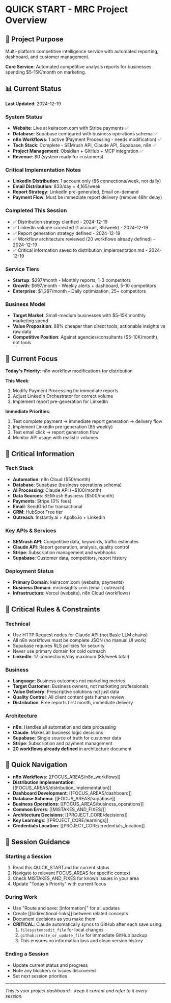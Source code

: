 # QUICK START - MRC Project Overview

## 🎯 Project Purpose
Multi-platform competitive intelligence service with automated reporting, dashboard, and customer management.

**Core Service**: Automated competitive analysis reports for businesses spending $5-15K/month on marketing.

## 📊 Current Status  
**Last Updated**: 2024-12-19

### System Status
- **Website**: Live at keiracom.com with Stripe payments ✅
- **Database**: Supabase configured with business operations schema ✅
- **n8n Workflows**: 1 active (Payment Processing - needs modification) ✅
- **Tech Stack**: Complete - SEMrush API, Claude API, Supabase, n8n ✅
- **Project Management**: Obsidian + GitHub + MCP integration ✅
- **Revenue**: $0 (system ready for customers)

### Critical Implementation Notes
- **LinkedIn Distribution**: 1 account only (85 connections/week, not daily)
- **Email Distribution**: 833/day = 4,165/week
- **Report Strategy**: LinkedIn pre-generated, Email on-demand
- **Payment Flow**: Must be immediate report delivery (remove 48hr delay)

### Completed This Session
- ✅ Distribution strategy clarified - 2024-12-19
- ✅ LinkedIn volume corrected (1 account, 85/week) - 2024-12-19
- ✅ Report generation strategy defined - 2024-12-19
- ✅ Workflow architecture reviewed (20 workflows already defined) - 2024-12-19
- ✅ Critical information saved to distribution_implementation.md - 2024-12-19

### Service Tiers
- **Startup**: $297/month - Monthly reports, 1-3 competitors
- **Growth**: $697/month - Weekly alerts + dashboard, 5-10 competitors  
- **Enterprise**: $1,297/month - Daily optimization, 25+ competitors

### Business Model
- **Target Market**: Small-medium businesses with $5-15K monthly marketing spend
- **Value Proposition**: 88% cheaper than direct tools, actionable insights vs raw data
- **Competitive Position**: Against agencies/consultants ($5-10K/month), not tools

## 🚨 Current Focus
**Today's Priority**: n8n workflow modifications for distribution

**This Week**: 
1. Modify Payment Processing for immediate reports
2. Adjust LinkedIn Orchestrator for correct volume
3. Implement report pre-generation for LinkedIn

**Immediate Priorities**:
1. Test complete payment → immediate report generation → delivery flow
2. Implement LinkedIn pre-generation (85 weekly)
3. Test email click → report generation flow
4. Monitor API usage with realistic volumes

## 🔧 Critical Information

### Tech Stack
- **Automation**: n8n Cloud ($50/month)
- **Database**: Supabase (business operations schema)
- **AI Processing**: Claude API (~$100/month)
- **Data Sources**: SEMrush Business ($500/month)
- **Payments**: Stripe (3% fees)
- **Email**: SendGrid for transactional
- **CRM**: HubSpot Free tier
- **Outreach**: Instantly.ai + Apollo.io + LinkedIn

### Key APIs & Services
- **SEMrush API**: Competitive data, keywords, traffic estimates
- **Claude API**: Report generation, analysis, quality control
- **Stripe**: Subscription management and webhooks
- **Supabase**: Customer data, competitors, report history

### Deployment Status
- **Primary Domain**: keiracom.com (website, payments)
- **Business Domain**: mrcinsights.com (email, outreach)
- **Infrastructure**: Vercel (website), n8n Cloud (workflows)

## 🚨 Critical Rules & Constraints

### Technical
- Use HTTP Request nodes for Claude API (not Basic LLM chains)
- All n8n workflows must be complete JSON (no manual UI work)
- Supabase requires RLS policies for security
- Never use primary domain for cold outreach
- **LinkedIn**: 17 connections/day maximum (85/week total)

### Business
- **Language**: Business outcomes not marketing metrics
- **Target Customer**: Business owners, not marketing professionals  
- **Value Delivery**: Prescriptive solutions not just data
- **Quality Control**: All client content gets human review
- **Distribution**: Free reports first month, immediate delivery

### Architecture
- **n8n**: Handles all automation and data processing
- **Claude**: Makes all business logic decisions
- **Supabase**: Single source of truth for customer data
- **Stripe**: Subscription and payment management
- **20 workflows already defined** in architecture document

## 📍 Quick Navigation
- **n8n Workflows**: [[FOCUS_AREAS/n8n_workflows]]
- **Distribution Implementation**: [[FOCUS_AREAS/distribution_implementation]]
- **Dashboard Development**: [[FOCUS_AREAS/dashboard]]
- **Database Schema**: [[FOCUS_AREAS/supabase]]
- **Business Operations**: [[FOCUS_AREAS/business_operations]]
- **Common Errors**: [[MISTAKES_AND_FIXES/]]
- **Architecture Decisions**: [[PROJECT_CORE/decisions]]
- **Key Learnings**: [[PROJECT_CORE/learnings]]
- **Credentials Location**: [[PROJECT_CORE/credentials_location]]

## 🎯 Session Guidance

### Starting a Session
1. Read this QUICK_START.md for current status
2. Navigate to relevant FOCUS_AREAS for specific context
3. Check MISTAKES_AND_FIXES for known issues in your area
4. Update "Today's Priority" with current focus

### During Work
- Use "Route and save: [information]" for all updates
- Create [[bidirectional-links]] between related concepts
- Document decisions as you make them
- **CRITICAL**: Claude automatically syncs to GitHub after each save using:
  1. `filesystem:edit_file` for local changes
  2. `github:create_or_update_file` for immediate GitHub backup
  3. This ensures no information loss and clean version history

### Ending a Session
- Update current status and progress
- Note any blockers or issues discovered
- Set next session priorities

---
*This is your project dashboard - keep it current and refer to it every session.*